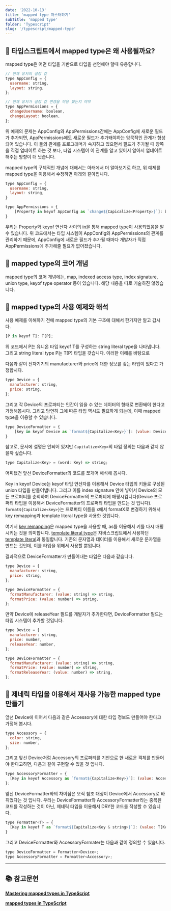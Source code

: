 ```yaml
---
date: '2022-10-13'
title: 'mapped type 마스터하기'
subTitle: 'mapped type'
folder: 'Typescript'
slug: '/typescript/mapped-type'
---
```


## 📌 타입스크립트에서 mapped type은 왜 사용될까요?

mapped type은 어떤 타입을 기반으로 타입을 선언해야 할때 유용합니다.

```javascript
// 현재 유저의 설정 값
type AppConfig = {
  username: string,
  layout: string,
};

// 현재 유저가 설정 값 변경을 허용 했는지 여부
type AppPermissions = {
  changeUsername: boolean,
  changeLayout: boolean,
};
```

위 예제의 문제는 AppConfig와 AppPermissions간에는 AppConfig에 새로운 필드가 추가되면, AppPermissions에도 새로운 필드가 추가돼야하는 암묵적인 관계가 형성되어 있습니다. 이 둘의 관계를 프로그래머가 숙지하고 있으면서 필드가 추가될 때 양쪽을 직접 업데이트 하는 것 보다, 타입 시스템이 이 관계를 알고 있어서 알아서 업데이트 해주는 방향이 더 낫습니다.

mapped type의 구체적인 개념에 대해서는 아래에서 더 알아보기로 하고, 위 예제를 mapped type을 이용해서 수정하면 아래와 같아집니다.

```javascript
type AppConfig = {
  username: string,
  layout: string,
}

type AppPermissions = {
    [Property in keyof AppConfig as `change${Capicalize<Property>}`]: boolean;
}
```

우리는 Property와 keyof 연산자 사이의 in을 통해 mapped type이 사용되었음을 알수 있습니다. 위 코드에서는 타입 시스템이 AppConfig와 AppPermissions의 관계를 관리하기 때문에, AppConfig에 새로운 필드가 추가될 때마다 개발자가 직접 AppPermissions에 추가해줄 필요가 없어졌습니다.

## 📌 mapped type의 코어 개념

mapped type의 코어 개념에는, map, indexed access type, index signature, union type, keyof type operator 등이 있습니다. 해당 내용을 따로 기술하진 않겠습니다.

## 📌 mapped type의 사용 예제와 해석

사용 예제를 이해하기 전에 mapped type의 기본 구조에 대해서 한가지만 알고 갑시다.

```javascript
[P in keyof T]: T[P];
```

위 코드에서 P는 유니온 타입 keyof T를 구성하는 string literal type을 나타냅니다. 그리고 string literal type P는 T[P] 타입을 갖습니다. 이러한 이해를 바탕으로

다음과 같이 전자기기의 manufacturer와 price에 대한 정보를 갖는 타입이 있다고 가정합시다.

```javascript
type Device = {
  manufacturer: string,
  price: string,
};
```

그리고 각 Device의 프로퍼티는 인간이 읽을 수 있는 데이터의 형태로 변환돼야 한다고 가정해봅시다. 그리고 당연히 그에 따른 타입 역시도 필요하게 되는데, 이때 mapped type을 이용할 수 있습니다.

```javascript
type DeviceFormatter = {
    [key in keyof Device as `format${Capitalize<Key>}`]: (value: Device[key]) => string;
}
```

참고로, 문서에 설명은 안되어 있지만 `Capitalize<Key>`의 타입 정의는 다음과 같지 않을까 싶습니다.

```javascript
type Capitalize<Key> = (word: Key) => string;
```

어찌됐건 앞선 DeviceFormatter의 코드를 쪼개어 해석해 봅시다.

Key in keyof Device는 keyof 타입 연산자를 이용해서 Device 타입의 키들로 구성된 union 타입을 만들어냅니다. 그리고 이를 index signature 안에 넣어서 Device의 모든 프로퍼티를 순회하며 DeviceFormatter의 프로퍼티에 매핑시킵니다(Device 프로퍼티 타입을 이용해서 DeviceFormatter의 프로퍼티 타입을 만드는 것 입니다). `format${Capitalize<key>}`는 프로퍼티 이름을 x에서 formatX로 변경하기 위해서 key remapping과 template literal type을 사용한 것입니다.

여기서 [key remapping](https://www.typescriptlang.org/docs/handbook/2/mapped-types.html#key-remapping-via-as)은 mapped type을 사용할 때, as를 이용해서 키를 다시 매핑시키는 것을 의미합니다. [template literal type](https://www.typescriptlang.org/docs/handbook/2/template-literal-types.html)은 자바스크립트에서 사용하던 [template literal](https://developer.mozilla.org/en-US/docs/Web/JavaScript/Reference/Template_literals)과 동일합니다. 기존의 문자열과 데이터를 이용해서 새로운 문자열을 만드는 것인데, 이를 타입을 위해서 사용할 뿐입니다.

결과적으로 DeviceFormatter가 만들어내는 타입은 다음과 같습니다.

```javascript
type Device = {
  manufacturer: string,
  price: string,
};

type DeviceFormatter = {
  formatManufacturer: (value: string) => string,
  formatPrice: (value: number) => string,
};
```

만약 Device에 releaseYear 필드를 개발자가 추가한다면, DeviceFormatter 필드는 타입 시스템이 추가할 것입니다.

```javascript
type Device = {
  manufacturer: string,
  price: number,
  releaseYear: number,
};

type DeviceFormatter = {
  formatManufacturer: (value: string) => string,
  formatPrice: (value: number) => string,
  formatReleaseYear: (value: number) => string,
};
```

## 📌 제네릭 타입을 이용해서 재사용 가능한 mapped type 만들기

앞선 Device에 이어서 다음과 같은 Accessory에 대한 타입 정보도 만들어야 한다고 가정해 봅시다.

```javascript
type Accessory = {
  color: string,
  size: number,
};
```

그리고 앞선 Device처럼 Accessory의 프로퍼티를 기반으로 한 새로운 객체를 만들어야 한다고하면, 다음과 같이 구현할 수 있을 것 입니다.

```javascript
type AccessoryFormatter = {
  [Key in keyof Accessory as `format${Capitalize<Key>}`]: (value: Accessory[Key]) => string;
};
```

앞선 DeviceFormatter와의 차이점은 오직 참조 대상이 Device에서 Accessory로 바뀌었다는 것 입니다. 우리는 DeviceFormatter와 AccessoryFormatter라는 중복된 코드를 작성하는 것이 아닌, 제네릭 타입을 이용해서 DRY한 코드를 작성할 수 있습니다.

```javascript
type Formatter<T> = {
  [Key in keyof T as `format${Capitalize<Key & string>}`]: (value: T[Key]) => string;
}
```

그리고 DeviceFormatter와 AccessoryFormater는 다음과 같이 정의할 수 있습니다.

```javascript
type DeviceFormatter = Formatter<Device>;
type AccessoryFormatter = Formatter<Accessory>;
```

---

## 📚 참고문헌

**[Mastering mapped types in TypeScript](https://blog.logrocket.com/mastering-mapped-types-typescript/)**

**[mapped types in TypeScript](https://mariusschulz.com/blog/mapped-types-in-typescript)**
